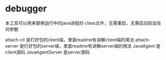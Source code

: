 # debugger

本工具可以用来替换运行中的java进程的 class文件，无需重启，无需启动前加任何参数

attach-cli 是打好包的client端，里面readme有讲解client端的用法
attach-server 是打好包的server端，里面readme有讲解server端的用法
JavaAgent 是client源码
JavaAgentServer 是server源码
